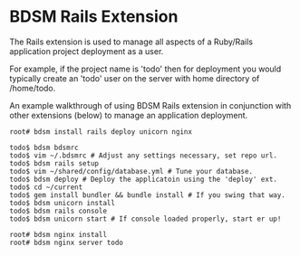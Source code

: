 # BDSM Rails Extension

The Rails extension is used to manage all aspects of a Ruby/Rails
application project deployment as a user.

For example, if the project name is 'todo' then for deployment
you would typically create an 'todo' user on the server with
home directory of /home/todo.

An example walkthrough of using BDSM Rails extension in conjunction
with other extensions (below) to manage an application deployment.

    root# bdsm install rails deploy unicorn nginx

    todo$ bdsm bdsmrc
    todo$ vim ~/.bdsmrc # Adjust any settings necessary, set repo url.
    todo$ bdsm rails setup
    todo$ vim ~/shared/config/database.yml # Tune your database.
    todo$ bdsm deploy # Deploy the applicatoin using the 'deploy' ext.
    todo$ cd ~/current
    todo$ gem install bundler && bundle install # If you swing that way.
    todo$ bdsm unicorn install
    todo$ bdsm rails console
    todo$ bdsm unicorn start # If console loaded properly, start er up!

    root# bdsm nginx install
    root# bdsm nginx server todo


